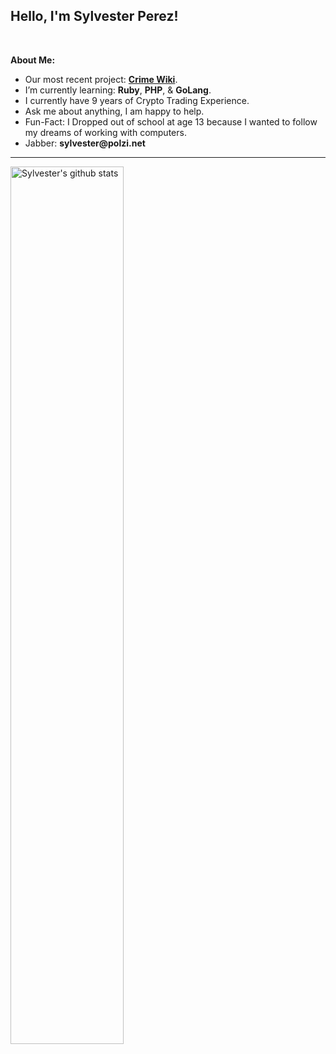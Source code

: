 <!-- Your title -->
## Hello, I'm Sylvester Perez!



&nbsp;

<!-- Talking about you -->
**About Me:**

- Our most recent project: __[Crime Wiki](https://crime.wiki)__.
- I’m currently learning:  __Ruby__, __PHP__, & __GoLang__.
- I currently have 9 years of Crypto Trading Experience.
- Ask me about anything, I am happy to help.
- Fun-Fact: I Dropped out of school at age 13 because I wanted to follow my dreams of working with computers.
- Jabber: __sylvester@polzi.net__

---



<a href="https://github.com/sylvesterperez/github-readme-stats">
   <img width="60%" alt="Sylvester's github stats" src="https://github-readme-stats.vercel.app/api?username=sylvesterperez&show_icons=true&hide_border=true" />
</a>
